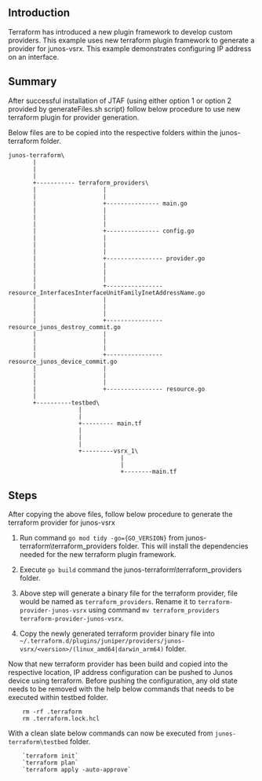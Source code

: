 ## Introduction ##
Terraform has introduced a new plugin framework to develop custom providers. This example uses new terraform plugin framework to generate a provider for junos-vsrx. This example demonstrates configuring IP address on an interface. 

## Summary ##
After successful installation of JTAF (using either option 1 or option 2 provided by generateFiles.sh script) follow below procedure to use new terraform plugin for provider generation.

Below files are to be copied into the respective folders within the junos-terraform folder.

```
junos-terraform\                                                                                     
       |                                                                                             
       |                                                                                             
       |                                                                                             
       +----------- terraform_providers\                                                             
       |                   |                                                                         
       |                   |                                                                         
       |                   +--------------- main.go                                                  
       |                   |                                                                         
       |                   |                                                                         
       |                   |                                                                         
       |                   +--------------- config.go                                                
       |                   |                                                                         
       |                   |                                                                         
       |                   |                                                                         
       |                   +---------------- provider.go                                             
       |                   |                                                                         
       |                   |                                                                         
       |                   |                                                                         
       |                   +---------------- resource_InterfacesInterfaceUnitFamilyInetAddressName.go
       |                   |                                                                         
       |                   |                                                                         
       |                   |                                                                         
       |                   +---------------- resource_junos_destroy_commit.go                        
       |                   |                                                                         
       |                   |                                                                         
       |                   |                                                                         
       |                   +---------------- resource_junos_device_commit.go                         
       |                   |                                                                         
       |                   |                                                                         
       |                   |                                                                         
       |                   +---------------- resource.go                                                        
       |                                                                                             
       +----------testbed\                                                                           
                    |                                                                                
                    |                                                                                
                    +--------- main.tf                                                               
                    |                                                                                
                    |                                                                                
                    |                                                                                
                    +---------vsrx_1\                                                                
                                |                                                                    
                                |                                                                    
                                +--------main.tf                                                     
```
## Steps ##
After copying the above files, follow below procedure to generate the terraform provider for junos-vsrx

1. Run command `go mod tidy -go={GO_VERSION}` from junos-terraform\terraform_providers folder. This will install the dependencies needed for the new terraform plugin framework.

2. Execute `go build` command the junos-terraform\terraform_providers folder.

3. Above step will generate a binary file for the terraform provider, file would be named as `terraform_providers`. Rename it to `terraform-provider-junos-vsrx` using command `mv terraform_providers terraform-provider-junos-vsrx`.

4. Copy the newly generated terraform provider binary file into `~/.terraform.d/plugins/juniper/providers/junos-vsrx/<version>/(linux_amd64|darwin_arm64)` folder.

Now that new terraform provider has been build and copied into the respective location, IP address configuration can be pushed to Junos device using terraform. Before pushing the configuration, any old state needs to be removed with the help below commands that needs to be executed within testbed folder.

        rm -rf .terraform
        rm .terraform.lock.hcl

With a clean slate below commands can now be executed from `junos-terraform\testbed` folder.

        `terraform init`
        `terraform plan`
        `terraform apply -auto-approve`
